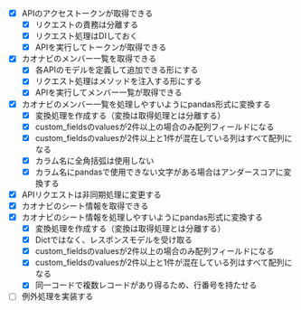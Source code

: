 - [x] APIのアクセストークンが取得できる
    - [x] リクエストの責務は分離する
    - [x] リクエスト処理はDIしておく
    - [x] APIを実行してトークンが取得できる
- [x] カオナビのメンバー一覧を取得できる
    - [x] 各APIのモデルを定義して追加できる形にする
    - [x] リクエスト処理はメソッドを注入する形にする
    - [x] APIを実行してメンバー一覧が取得できる
- [x] カオナビのメンバー一覧を処理しやすいようにpandas形式に変換する
    - [x] 変換処理を作成する（変換は取得処理とは分離する）
    - [x] custom_fieldsのvaluesが2件以上の場合のみ配列フィールドになる
    - [x] custom_fieldsのvaluesが2件以上と1件が混在している列はすべて配列になる
    - [x] カラム名に全角括弧は使用しない
    - [x] カラム名にpandasで使用できない文字がある場合はアンダースコアに変換する
- [x] APIリクエストは非同期処理に変更する
- [x] カオナビのシート情報を取得できる
- [x] カオナビのシート情報を処理しやすいようにpandas形式に変換する
    - [x] 変換処理を作成する（変換は取得処理とは分離する）
    - [x] Dictではなく、レスポンスモデルを受け取る
    - [x] custom_fieldsのvaluesが2件以上の場合のみ配列フィールドになる
    - [x] custom_fieldsのvaluesが2件以上と1件が混在している列はすべて配列になる
    - [x] 同一コードで複数レコードがあり得るため、行番号を持たせる
- [ ] 例外処理を実装する

